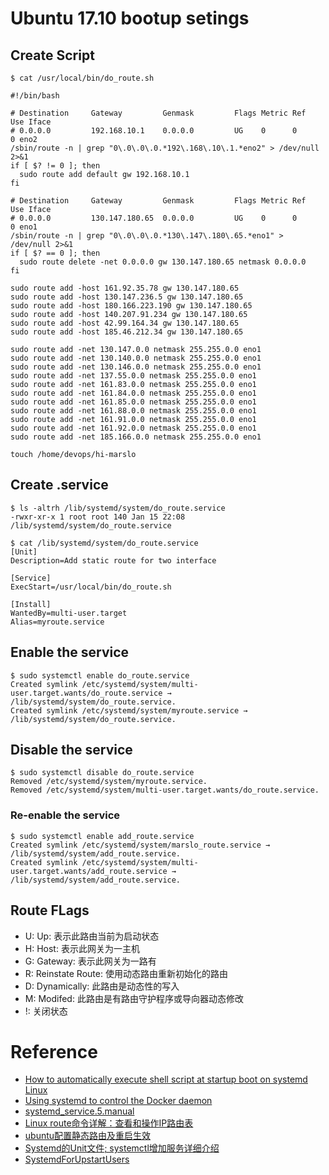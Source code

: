 # Ubuntu 17.10 bootup setings
## Create Script

    $ cat /usr/local/bin/do_route.sh

    #!/bin/bash

    # Destination     Gateway         Genmask         Flags Metric Ref    Use Iface
    # 0.0.0.0         192.168.10.1    0.0.0.0         UG    0      0        0 eno2
    /sbin/route -n | grep "0\.0\.0\.0.*192\.168\.10\.1.*eno2" > /dev/null 2>&1
    if [ $? != 0 ]; then
      sudo route add default gw 192.168.10.1
    fi

    # Destination     Gateway         Genmask         Flags Metric Ref    Use Iface
    # 0.0.0.0         130.147.180.65  0.0.0.0         UG    0      0        0 eno1
    /sbin/route -n | grep "0\.0\.0\.0.*130\.147\.180\.65.*eno1" > /dev/null 2>&1
    if [ $? == 0 ]; then
      sudo route delete -net 0.0.0.0 gw 130.147.180.65 netmask 0.0.0.0
    fi

    sudo route add -host 161.92.35.78 gw 130.147.180.65
    sudo route add -host 130.147.236.5 gw 130.147.180.65
    sudo route add -host 180.166.223.190 gw 130.147.180.65
    sudo route add -host 140.207.91.234 gw 130.147.180.65
    sudo route add -host 42.99.164.34 gw 130.147.180.65
    sudo route add -host 185.46.212.34 gw 130.147.180.65

    sudo route add -net 130.147.0.0 netmask 255.255.0.0 eno1
    sudo route add -net 130.140.0.0 netmask 255.255.0.0 eno1
    sudo route add -net 130.146.0.0 netmask 255.255.0.0 eno1
    sudo route add -net 137.55.0.0 netmask 255.255.0.0 eno1
    sudo route add -net 161.83.0.0 netmask 255.255.0.0 eno1
    sudo route add -net 161.84.0.0 netmask 255.255.0.0 eno1
    sudo route add -net 161.85.0.0 netmask 255.255.0.0 eno1
    sudo route add -net 161.88.0.0 netmask 255.255.0.0 eno1
    sudo route add -net 161.91.0.0 netmask 255.255.0.0 eno1
    sudo route add -net 161.92.0.0 netmask 255.255.0.0 eno1
    sudo route add -net 185.166.0.0 netmask 255.255.0.0 eno1

    touch /home/devops/hi-marslo

## Create <name>.service

    $ ls -altrh /lib/systemd/system/do_route.service
    -rwxr-xr-x 1 root root 140 Jan 15 22:08 /lib/systemd/system/do_route.service

    $ cat /lib/systemd/system/do_route.service
    [Unit]
    Description=Add static route for two interface

    [Service]
    ExecStart=/usr/local/bin/do_route.sh

    [Install]
    WantedBy=multi-user.target
    Alias=myroute.service


## Enable the service

    $ sudo systemctl enable do_route.service
    Created symlink /etc/systemd/system/multi-user.target.wants/do_route.service → /lib/systemd/system/do_route.service.
    Created symlink /etc/systemd/system/myroute.service → /lib/systemd/system/do_route.service.

## Disable the service

    $ sudo systemctl disable do_route.service
    Removed /etc/systemd/system/myroute.service.
    Removed /etc/systemd/system/multi-user.target.wants/do_route.service.

### Re-enable the service

    $ sudo systemctl enable add_route.service
    Created symlink /etc/systemd/system/marslo_route.service → /lib/systemd/system/add_route.service.
    Created symlink /etc/systemd/system/multi-user.target.wants/add_route.service → /lib/systemd/system/add_route.service.

## Route FLags
- U: Up: 表示此路由当前为启动状态
- H: Host: 表示此网关为一主机
- G: Gateway: 表示此网关为一路有
- R: Reinstate Route: 使用动态路由重新初始化的路由
- D: Dynamically: 此路由是动态性的写入
- M: Modifed: 此路由是有路由守护程序或导向器动态修改
- !: 关闭状态


# Reference
- [How to automatically execute shell script at startup boot on systemd Linux](https://linuxconfig.org/how-to-automatically-execute-shell-script-at-startup-boot-on-systemd-linux)
- [Using systemd to control the Docker daemon](https://success.docker.com/article/Using_systemd_to_control_the_Docker_daemon)
- [systemd_service.5.manual](http://manpages.ubuntu.com/manpages/zesty/man5/systemd.service.5.html)
- [Linux route命令详解：查看和操作IP路由表](http://network.51cto.com/art/201503/469761.htm)
- [ubuntu配置静态路由及重启生效](http://www.mamicode.com/info-detail-1704736.html)
- [Systemd的Unit文件; systemctl增加服务详细介绍](http://blog.csdn.net/shuaixingi/article/details/49641721)
- [SystemdForUpstartUsers](https://wiki.ubuntu.com/SystemdForUpstartUsers)
